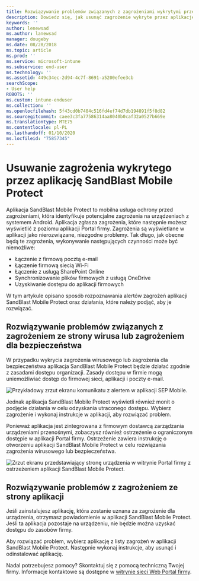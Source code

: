 ```yaml
---
title: Rozwiązywanie problemów związanych z zagrożeniami wykrytymi przez aplikację SandBlast Mobile Protect w systemie Android | Microsoft Docs
description: Dowiedz się, jak usunąć zagrożenie wykryte przez aplikację SandBlast Mobile Protect w systemie Android.
keywords: ''
author: lenewsad
ms.author: lanewsad
manager: dougeby
ms.date: 08/28/2018
ms.topic: article
ms.prod: ''
ms.service: microsoft-intune
ms.subservice: end-user
ms.technology: ''
ms.assetid: 449c34ec-2d94-4c7f-8691-a5200efee3cb
searchScope:
- User help
ROBOTS: ''
ms.custom: intune-enduser
ms.collection: ''
ms.openlocfilehash: 5f43cd0b7404c516fd4ef74d7db194891f5f8d82
ms.sourcegitcommit: caee3c3fa77586314aa8040b0caf32a0527b669e
ms.translationtype: MTE75
ms.contentlocale: pl-PL
ms.lasthandoff: 01/10/2020
ms.locfileid: "75857345"
---
```

# <a name="resolve-a-threat-found-by-sandblast-mobile-protect"></a>Usuwanie zagrożenia wykrytego przez aplikację SandBlast Mobile Protect

Aplikacja SandBlast Mobile Protect to mobilna usługa ochrony przed zagrożeniami, która identyfikuje potencjalne zagrożenia na urządzeniach z systemem Android. Aplikacja zgłasza zagrożenia, które następnie możesz wyświetlić z poziomu aplikacji Portal firmy. Zagrożenia są wyświetlane w aplikacji jako nierozwiązane, niezgodne problemy. Tak długo, jak obecne będą te zagrożenia, wykonywanie następujących czynności może być niemożliwe:   

* Łączenie z firmową pocztą e-mail
* Łączenie firmową siecią Wi-Fi
* Łączenie z usługą SharePoint Online
* Synchronizowanie plików firmowych z usługą OneDrive
* Uzyskiwanie dostępu do aplikacji firmowych

W tym artykule opisano sposób rozpoznawania alertów zagrożeń aplikacji SandBlast Mobile Protect oraz działania, które należy podjąć, aby je rozwiązać.  

## <a name="troubleshoot-virus-or-security-threat"></a>Rozwiązywanie problemów związanych z zagrożeniem ze strony wirusa lub zagrożeniem dla bezpieczeństwa  
W przypadku wykrycia zagrożenia wirusowego lub zagrożenia dla bezpieczeństwa aplikacja SandBlast Mobile Protect będzie działać zgodnie z zasadami dostępu organizacji. Zasady dostępu w firmie mogą uniemożliwiać dostęp do firmowej sieci, aplikacji i poczty e-mail.  

![Przykładowy zrzut ekranu komunikatu z alertem w aplikacji SEP Mobile.](./media/skycure-list-of-potential-issues-android.png)  

Jednak aplikacja SandBlast Mobile Protect wyświetli również monit o podjęcie działania w celu odzyskania utraconego dostępu. Wybierz zagrożenie i wykonaj instrukcje w aplikacji, aby rozwiązać problem.

Ponieważ aplikacja jest zintegrowana z firmowym dostawcą zarządzania urządzeniami przenośnymi, zobaczysz również ostrzeżenie o ograniczonym dostępie w aplikacji Portal firmy. Ostrzeżenie zawiera instrukcję o otworzeniu aplikacji SandBlast Mobile Protect w celu rozwiązania zagrożenia wirusowego lub bezpieczeństwa.

  ![Zrzut ekranu przedstawiający stronę urządzenia w witrynie Portal firmy z ostrzeżeniem aplikacji SandBlast Mobile Protect.](./media/CP-lookout-virus-banner-1808.png)  

## <a name="troubleshoot-an-app-threat"></a>Rozwiązywanie problemów z zagrożeniem ze strony aplikacji  

Jeśli zainstalujesz aplikację, która zostanie uznana za zagrożenie dla urządzenia, otrzymasz powiadomienie w aplikacji SandBlast Mobile Protect. Jeśli ta aplikacja pozostaje na urządzeniu, nie będzie można uzyskać dostępu do zasobów firmy.  

Aby rozwiązać problem, wybierz aplikację z listy zagrożeń w aplikacji SandBlast Mobile Protect. Następnie wykonaj instrukcje, aby usunąć i odinstalować aplikację.     

Nadal potrzebujesz pomocy? Skontaktuj się z pomocą techniczną Twojej firmy. Informacje kontaktowe są dostępne w [witrynie sieci Web Portal firmy](https://go.microsoft.com/fwlink/?linkid=2010980).
